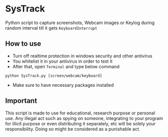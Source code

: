 # SysTrack
Python script to capture screenshots, Webcam images or Keylog during random interval till it gets `KeyboardInterrupt`

## How to use
- Turn off realtime protection in windows security and other antivirus
- You whitelist it in your antivirus in order to test it
- After that, open `Terminal` and type below command
```shell
python SysTrack.py [screen/webcam/keyboard]
```
- Make sure to have necessary packages installed

## Important
This script is made to use for educational, research purpose or personal use. Any illegal act such as spying on someone, integrating to your program for illicit purpose or even distributing it separately, etc will be solely your responsibility. Doing so might be considered as a punishable act.
